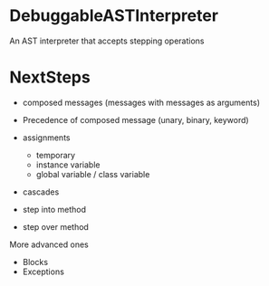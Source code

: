 # DebuggableASTInterpreter
An AST interpreter that accepts stepping operations

# NextSteps

- composed messages (messages with messages as arguments)
- Precedence of composed message (unary, binary, keyword)
- assignments
  - temporary
  - instance variable
  - global variable / class variable
- cascades

- step into method
- step over method

More advanced ones

- Blocks
- Exceptions
